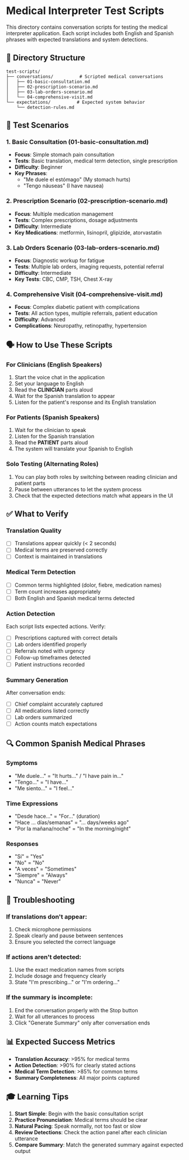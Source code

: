 # Medical Interpreter Test Scripts

This directory contains conversation scripts for testing the medical interpreter application. Each script includes both English and Spanish phrases with expected translations and system detections.

## 📁 Directory Structure

```
test-scripts/
├── conversations/          # Scripted medical conversations
│   ├── 01-basic-consultation.md
│   ├── 02-prescription-scenario.md
│   ├── 03-lab-orders-scenario.md
│   └── 04-comprehensive-visit.md
└── expectations/          # Expected system behavior
    └── detection-rules.md
```

## 🎯 Test Scenarios

### 1. Basic Consultation (01-basic-consultation.md)
- **Focus**: Simple stomach pain consultation
- **Tests**: Basic translation, medical term detection, single prescription
- **Difficulty**: Beginner
- **Key Phrases**: 
  - "Me duele el estómago" (My stomach hurts)
  - "Tengo náuseas" (I have nausea)

### 2. Prescription Scenario (02-prescription-scenario.md)
- **Focus**: Multiple medication management
- **Tests**: Complex prescriptions, dosage adjustments
- **Difficulty**: Intermediate
- **Key Medications**: metformin, lisinopril, glipizide, atorvastatin

### 3. Lab Orders Scenario (03-lab-orders-scenario.md)
- **Focus**: Diagnostic workup for fatigue
- **Tests**: Multiple lab orders, imaging requests, potential referral
- **Difficulty**: Intermediate
- **Key Tests**: CBC, CMP, TSH, Chest X-ray

### 4. Comprehensive Visit (04-comprehensive-visit.md)
- **Focus**: Complex diabetic patient with complications
- **Tests**: All action types, multiple referrals, patient education
- **Difficulty**: Advanced
- **Complications**: Neuropathy, retinopathy, hypertension

## 🗣️ How to Use These Scripts

### For Clinicians (English Speakers)
1. Start the voice chat in the application
2. Set your language to English
3. Read the **CLINICIAN** parts aloud
4. Wait for the Spanish translation to appear
5. Listen for the patient's response and its English translation

### For Patients (Spanish Speakers)
1. Wait for the clinician to speak
2. Listen for the Spanish translation
3. Read the **PATIENT** parts aloud
4. The system will translate your Spanish to English

### Solo Testing (Alternating Roles)
1. You can play both roles by switching between reading clinician and patient parts
2. Pause between utterances to let the system process
3. Check that the expected detections match what appears in the UI

## ✅ What to Verify

### Translation Quality
- [ ] Translations appear quickly (< 2 seconds)
- [ ] Medical terms are preserved correctly
- [ ] Context is maintained in translations

### Medical Term Detection
- [ ] Common terms highlighted (dolor, fiebre, medication names)
- [ ] Term count increases appropriately
- [ ] Both English and Spanish medical terms detected

### Action Detection
Each script lists expected actions. Verify:
- [ ] Prescriptions captured with correct details
- [ ] Lab orders identified properly
- [ ] Referrals noted with urgency
- [ ] Follow-up timeframes detected
- [ ] Patient instructions recorded

### Summary Generation
After conversation ends:
- [ ] Chief complaint accurately captured
- [ ] All medications listed correctly
- [ ] Lab orders summarized
- [ ] Action counts match expectations

## 🔍 Common Spanish Medical Phrases

### Symptoms
- "Me duele..." = "It hurts..." / "I have pain in..."
- "Tengo..." = "I have..."
- "Me siento..." = "I feel..."

### Time Expressions
- "Desde hace..." = "For..." (duration)
- "Hace ... días/semanas" = "... days/weeks ago"
- "Por la mañana/noche" = "In the morning/night"

### Responses
- "Sí" = "Yes"
- "No" = "No"
- "A veces" = "Sometimes"
- "Siempre" = "Always"
- "Nunca" = "Never"

## 🐛 Troubleshooting

### If translations don't appear:
1. Check microphone permissions
2. Speak clearly and pause between sentences
3. Ensure you selected the correct language

### If actions aren't detected:
1. Use the exact medication names from scripts
2. Include dosage and frequency clearly
3. State "I'm prescribing..." or "I'm ordering..."

### If the summary is incomplete:
1. End the conversation properly with the Stop button
2. Wait for all utterances to process
3. Click "Generate Summary" only after conversation ends

## 📊 Expected Success Metrics

- **Translation Accuracy**: >95% for medical terms
- **Action Detection**: >90% for clearly stated actions
- **Medical Term Detection**: >85% for common terms
- **Summary Completeness**: All major points captured

## 🎓 Learning Tips

1. **Start Simple**: Begin with the basic consultation script
2. **Practice Pronunciation**: Medical terms should be clear
3. **Natural Pacing**: Speak normally, not too fast or slow
4. **Review Detections**: Check the action panel after each clinician utterance
5. **Compare Summary**: Match the generated summary against expected output